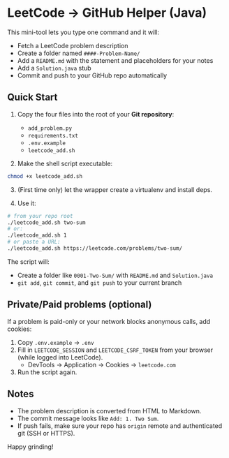 # LeetCode → GitHub Helper (Java)

This mini-tool lets you type one command and it will:
- Fetch a LeetCode problem description
- Create a folder named `####-Problem-Name/`
- Add a `README.md` with the statement and placeholders for your notes
- Add a `Solution.java` stub
- Commit and push to your GitHub repo automatically

## Quick Start

1) Copy the four files into the root of your **Git repository**:
   - `add_problem.py`
   - `requirements.txt`
   - `.env.example`
   - `leetcode_add.sh`

2) Make the shell script executable:
```bash
chmod +x leetcode_add.sh
```

3) (First time only) let the wrapper create a virtualenv and install deps.

4) Use it:
```bash
# from your repo root
./leetcode_add.sh two-sum
# or:
./leetcode_add.sh 1
# or paste a URL:
./leetcode_add.sh https://leetcode.com/problems/two-sum/
```

The script will:
- Create a folder like `0001-Two-Sum/` with `README.md` and `Solution.java`
- `git add`, `git commit`, and `git push` to your current branch

## Private/Paid problems (optional)

If a problem is paid-only or your network blocks anonymous calls, add cookies:

1) Copy `.env.example` → `.env`
2) Fill in `LEETCODE_SESSION` and `LEETCODE_CSRF_TOKEN` from your browser (while logged into LeetCode).
   - DevTools → Application → Cookies → `leetcode.com`
3) Run the script again.

## Notes

- The problem description is converted from HTML to Markdown.
- The commit message looks like `Add: 1. Two Sum`.
- If push fails, make sure your repo has `origin` remote and authenticated git (SSH or HTTPS).

Happy grinding!
